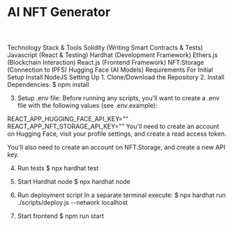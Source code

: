 <h1>AI NFT Generator<h1/></h1><br>
Technology Stack & Tools
Solidity (Writing Smart Contracts & Tests)
Javascript (React & Testing)
Hardhat (Development Framework)
Ethers.js (Blockchain Interaction)
React.js (Frontend Framework)
NFT.Storage (Connection to IPFS)
Hugging Face (AI Models)
Requirements For Initial Setup
Install NodeJS
Setting Up
1. Clone/Download the Repository
2. Install Dependencies:
$ npm install

3. Setup .env file:
Before running any scripts, you'll want to create a .env file with the following values (see .env.example):

REACT_APP_HUGGING_FACE_API_KEY=""
REACT_APP_NFT_STORAGE_API_KEY=""
You'll need to create an account on Hugging Face, visit your profile settings, and create a read access token.

You'll also need to create an account on NFT.Storage, and create a new API key.

4. Run tests
$ npx hardhat test

5. Start Hardhat node
$ npx hardhat node

6. Run deployment script
In a separate terminal execute: $ npx hardhat run ./scripts/deploy.js --network localhost

7. Start frontend
$ npm run start
